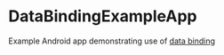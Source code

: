 # DataBindingExampleApp
Example Android app demonstrating use of [data binding](https://developer.android.com/tools/data-binding/guide.html)
